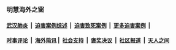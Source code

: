 
### 明慧海外之窗

####  [武汉肺炎](indexes/365.md?t=04012001) &nbsp;|&nbsp;  [迫害案例综述](indexes/328.md?t=04012001) &nbsp;|&nbsp; [迫害致死案例](indexes/277.md?t=04012001)  &nbsp;|&nbsp; [更多迫害案例](indexes/81.md?t=04012001)  &nbsp;|&nbsp; 
####  [时事评论](indexes/19.md?t=04012001) &nbsp;|&nbsp; [海外简讯](indexes/245.md?t=04012001)&nbsp;|&nbsp;  [社会支持](indexes/140.md?t=04012001) &nbsp;|&nbsp; [褒奖决议](indexes/282.md?t=04012001) &nbsp;|&nbsp; [社区报道](indexes/91.md?t=04012001)  &nbsp;|&nbsp; [天人之间](indexes/78.md?t=04012001) 

